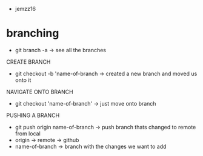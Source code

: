  - jemzz16 
 # branching

 - git branch -a -> see all the branches

CREATE BRANCH
- git checkout -b 'name-of-branch -> created a new branch and moved us onto it 

NAVIGATE ONTO BRANCH
- git checkout 'name-of-branch' -> just move onto branch

PUSHING A BRANCH
- git push origin name-of-branch -> push branch thats changed to remote from local
- origin -> remote -> github
- name-of-branch -> branch with the changes we want to add
